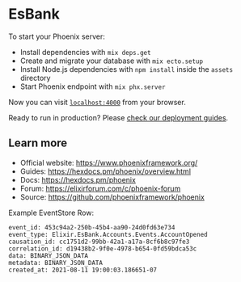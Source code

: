 # EsBank

To start your Phoenix server:

  * Install dependencies with `mix deps.get`
  * Create and migrate your database with `mix ecto.setup`
  * Install Node.js dependencies with `npm install` inside the `assets` directory
  * Start Phoenix endpoint with `mix phx.server`

Now you can visit [`localhost:4000`](http://localhost:4000) from your browser.

Ready to run in production? Please [check our deployment guides](https://hexdocs.pm/phoenix/deployment.html).

## Learn more

  * Official website: https://www.phoenixframework.org/
  * Guides: https://hexdocs.pm/phoenix/overview.html
  * Docs: https://hexdocs.pm/phoenix
  * Forum: https://elixirforum.com/c/phoenix-forum
  * Source: https://github.com/phoenixframework/phoenix

Example EventStore Row:

```
event_id: 453c94a2-250b-45b4-aa90-24d0fd63e734
event_type: Elixir.EsBank.Accounts.Events.AccountOpened
causation_id: cc1751d2-99bb-42a1-a17a-8cf6b8c97fe3
correlation_id: d19438b2-9f0e-4978-b654-0fd59bdca53c
data: BINARY_JSON_DATA
metadata: BINARY_JSON_DATA
created_at: 2021-08-11 19:00:03.186651-07
```